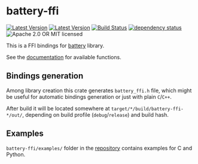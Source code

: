 # battery-ffi

[![Latest Version](https://img.shields.io/crates/v/battery-ffi.svg)](https://crates.io/crates/battery-ffi)
[![Latest Version](https://docs.rs/battery-ffi/badge.svg)](https://docs.rs/battery-ffi)
[![Build Status](https://travis-ci.org/svartalf/rust-battery.svg?branch=master)](https://travis-ci.org/svartalf/rust-battery)
[![dependency status](https://deps.rs/crate/battery-ffi/0.2.0/status.svg)](https://deps.rs/crate/battery-ffi/0.2.0)
![Apache 2.0 OR MIT licensed](https://img.shields.io/badge/license-Apache2.0%2FMIT-blue.svg)

This is a FFI bindings for [battery](https://github.com/svartalf/rust-battery/tree/master/battery)
library.

See the [documentation](https://docs.rs/battery-ffi) for available functions.

## Bindings generation

Among library creation this crate generates `battery_ffi.h` file,
which might be useful for automatic bindings generation or just with plain `C`/`C++`.

After build it will be located somewhere at `target/*/build/battery-ffi-*/out/`,
depending on build profile (`debug`/`release`) and build hash.

## Examples

`battery-ffi/examples/` folder in the [repository](https://github.com/svartalf/rust-battery)
contains examples for C and Python.
